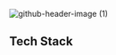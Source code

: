 


![github-header-image (1)](https://github.com/mollmikey/mollmikey/assets/104609759/bd35b393-9f89-4cac-ac2a-8e1d442e7b7a)
## Tech Stack
